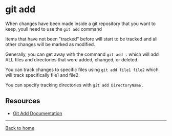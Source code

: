 # git add

When changes have been made inside a git repository that you want to keep, youll need to use the `git add` command

Items that have not been "tracked" before will start to be tracked and all other changes will be marked as modified.

Generally, you can get away with the command `git add .` which will add ALL files and directories that were added, changed, or deleted.

You can track changes to specific files using `git add file1 file2` which will track specifically file1 and file2.

You can specify tracking directories with `git add DirectoryName` .

## Resources

 - [Git Add Documentation](https://git-scm/docs/git-add)

 ---
 [Back to home](../README.md)